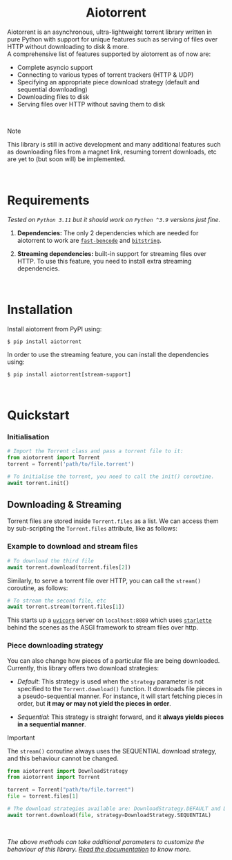 <h1 align="center"><b>Aiotorrent</b></h1>
Aiotorrent is an asynchronous, ultra-lightweight torrent library written in pure Python with support for unique features such as serving of files over HTTP without downloading to disk & more.    

<br>
A comprehensive list of features supported by aiotorrent as of now are:

  - Complete asyncio support
  - Connecting to various types of torrent trackers (HTTP & UDP)
  - Specifying an appropriate piece download strategy (default and sequential downloading)
  - Downloading files to disk
  - Serving files over HTTP without saving them to disk

<br>

> [!NOTE]
> This library is still in active development and many additional features such as downloading files from a magnet link, resuming torrent downloads, etc are yet to (but soon will) be implemented.

<br />

# Requirements

_Tested on `Python 3.11` but it should work on `Python ^3.9` versions just fine._

1. **Dependencies:** The only 2 dependencies which are needed for aiotorrent to work are [`fast-bencode`](https://pypi.org/project/fast-bencode/) and [`bitstring`](https://pypi.org/project/bitstring/).

2. **Streaming dependencies:** built-in support for streaming files over HTTP. To use this feature, you need to install extra streaming dependencies.

<br />

# Installation

Install aiotorrent from PyPI using:

```
$ pip install aiotorrent
```

In order to use the streaming feature, you can install the dependencies using:

```
$ pip install aiotorrent[stream-support]
```

<br />

# Quickstart

### Initialisation

```python
# Import the Torrent class and pass a torrent file to it:
from aiotorrent import Torrent
torrent = Torrent('path/to/file.torrent')

# To initialise the torrent, you need to call the init() coroutine.
await torrent.init()
```

## Downloading & Streaming

Torrent files are stored inside `Torrent.files` as a list. We can access them by sub-scripting the `Torrent.files` attribute, like as follows:

### Example to download and stream files

```python
# To download the third file
await torrent.download(torrent.files[2])
```

Similarly, to serve a torrent file over HTTP, you can call the `stream()` coroutine, as follows:

```python
# To stream the second file, etc
await torrent.stream(torrent.files[1])
```

This starts up a [`uvicorn`](https://github.com/encode/uvicorn) server on `localhost:8080` which uses [`starlette`](https://github.com/encode/starlette) behind the scenes as the ASGI framework to stream files over http.


### Piece downloading strategy
You can also change how pieces of a particular file are being downloaded. Currently, this library offers two download strategies:
  - *Default*: This strategy is used when the `strategy` parameter is not specified to the `Torrent.download()` function. It downloads file pieces in a pseudo-sequential manner. For instance, it will start fetching pieces in order, but **it may or may not yield the pieces in order**.

  - *Sequential*: This strategy is straight forward, and it **always yields pieces in a sequential manner**.
  
  > [!IMPORTANT]
  > The `stream()` coroutine always uses the SEQUENTIAL download strategy, and this behaviour cannot be changed.


```python
from aiotorrent import DownloadStrategy
from aiotorrent import Torrent

torrent = Torrent("path/to/file.torrent")
file = torrent.files[1]

# The download strategies available are: DownloadStrategy.DEFAULT and DownloadStrategy.SEQUENTIAL
await torrent.download(file, strategy=DownloadStrategy.SEQUENTIAL)
```

<br>

_The above methods can take additional parameters to customize the behaviour of this library. [Read the documentation]() to know more._

